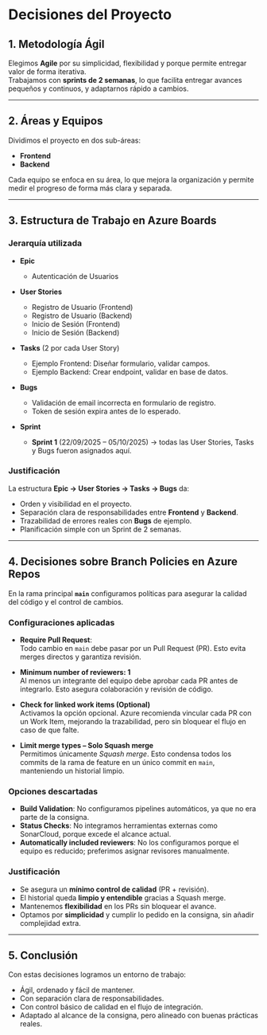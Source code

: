 # Decisiones del Proyecto

## 1. Metodología Ágil
Elegimos **Agile** por su simplicidad, flexibilidad y porque permite entregar valor de forma iterativa.  
Trabajamos con **sprints de 2 semanas**, lo que facilita entregar avances pequeños y continuos, y adaptarnos rápido a cambios.

---

## 2. Áreas y Equipos
Dividimos el proyecto en dos sub-áreas:
- **Frontend**
- **Backend**

Cada equipo se enfoca en su área, lo que mejora la organización y permite medir el progreso de forma más clara y separada.

---

## 3. Estructura de Trabajo en Azure Boards

### Jerarquía utilizada
- **Epic**
  - Autenticación de Usuarios

- **User Stories**
  - Registro de Usuario (Frontend)
  - Registro de Usuario (Backend)
  - Inicio de Sesión (Frontend)
  - Inicio de Sesión (Backend)

- **Tasks** (2 por cada User Story)
  - Ejemplo Frontend: Diseñar formulario, validar campos.
  - Ejemplo Backend: Crear endpoint, validar en base de datos.

- **Bugs**
  - Validación de email incorrecta en formulario de registro.
  - Token de sesión expira antes de lo esperado.

- **Sprint**
  - **Sprint 1** (22/09/2025 – 05/10/2025) → todas las User Stories, Tasks y Bugs fueron asignados aquí.

### Justificación
La estructura **Epic → User Stories → Tasks → Bugs** da:
- Orden y visibilidad en el proyecto.
- Separación clara de responsabilidades entre **Frontend** y **Backend**.
- Trazabilidad de errores reales con **Bugs** de ejemplo.
- Planificación simple con un Sprint de 2 semanas.

---

## 4. Decisiones sobre Branch Policies en Azure Repos

En la rama principal **`main`** configuramos políticas para asegurar la calidad del código y el control de cambios.

### Configuraciones aplicadas
- **Require Pull Request**:  
  Todo cambio en `main` debe pasar por un Pull Request (PR). Esto evita merges directos y garantiza revisión.
  
- **Minimum number of reviewers: 1**  
  Al menos un integrante del equipo debe aprobar cada PR antes de integrarlo. Esto asegura colaboración y revisión de código.

- **Check for linked work items (Optional)**  
  Activamos la opción opcional. Azure recomienda vincular cada PR con un Work Item, mejorando la trazabilidad, pero sin bloquear el flujo en caso de que falte.

- **Limit merge types – Solo Squash merge**  
  Permitimos únicamente *Squash merge*. Esto condensa todos los commits de la rama de feature en un único commit en `main`, manteniendo un historial limpio.

### Opciones descartadas
- **Build Validation**: No configuramos pipelines automáticos, ya que no era parte de la consigna.  
- **Status Checks**: No integramos herramientas externas como SonarCloud, porque excede el alcance actual.  
- **Automatically included reviewers**: No los configuramos porque el equipo es reducido; preferimos asignar revisores manualmente.

### Justificación
- Se asegura un **mínimo control de calidad** (PR + revisión).  
- El historial queda **limpio y entendible** gracias a Squash merge.  
- Mantenemos **flexibilidad** en los PRs sin bloquear el avance.  
- Optamos por **simplicidad** y cumplir lo pedido en la consigna, sin añadir complejidad extra.

---

## 5. Conclusión
Con estas decisiones logramos un entorno de trabajo:
- Ágil, ordenado y fácil de mantener.  
- Con separación clara de responsabilidades.  
- Con control básico de calidad en el flujo de integración.  
- Adaptado al alcance de la consigna, pero alineado con buenas prácticas reales.

